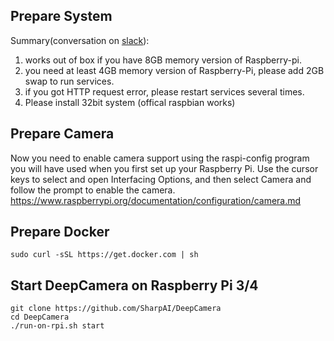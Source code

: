 ## Prepare System
Summary(conversation on [slack](https://sharpai-invite-automation.herokuapp.com/)):

1. works out of box if you have 8GB memory version of Raspberry-pi.
2. you need at least 4GB memory version of Raspberry-Pi, please add 2GB swap to run services.
3. if you got HTTP request error, please restart services several times.
4. Please install 32bit system (offical raspbian works)

## Prepare Camera

Now you need to enable camera support using the raspi-config program you will have used when you first set up your Raspberry Pi. Use the cursor keys to select and open Interfacing Options, and then select Camera and follow the prompt to enable the camera.
https://www.raspberrypi.org/documentation/configuration/camera.md

## Prepare Docker
```
sudo curl -sSL https://get.docker.com | sh
```

## Start DeepCamera on Raspberry Pi 3/4

```
git clone https://github.com/SharpAI/DeepCamera
cd DeepCamera  
./run-on-rpi.sh start
```
